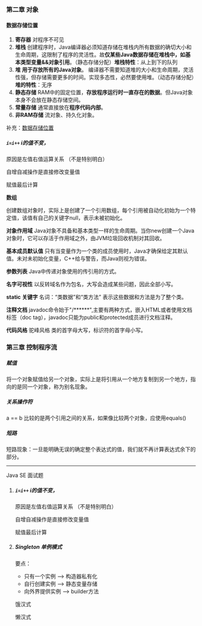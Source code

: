### 第二章 对象

#### 数据存储位置

1. **寄存器**    对程序不可见
2. **堆栈**        创建程序时，Java编译器必须知道存储在堆栈内所有数据的确切大小和生命周期，这限制了程序的灵活性。故**仅某些Java数据存储在堆栈中，如基本类型变量&&对象引用**。（静态存储分配）**堆栈特性**：从上到下的队列
3. **堆**            **用于存放所有的Java对象**。 编译器不需要知道堆的大小和生命周期，灵活性强，但存储需要更多的时间。实现多态性，必然要使用堆。（动态存储分配）**堆的特性**：无序
4. **静态存储** RAM中的固定位置，**存放程序运行时一直存在的数据**。但Java对象本身不会放在静态存储空间。
5. **常量存储** 通常直接放在**程序代码内部**。
6. **非RAM存储** 流对象、持久化对象。

补充：[数据存储位置](https://www.cnblogs.com/langtianya/p/4441206.html)



##### `i=i++` i的值不变，

原因是左值右值运算关系   （不是特别明白）

自增自减操作是直接修改变量值

赋值最后计算 



**数组**

创建数组对象时，实际上是创建了一个引用数组，每个引用被自动化初始为一个特定值，该值有自己的关键字null，表示未被初始化。

**对象作用域**
Java对象不具备和基本类型一样的生命周期。当你new创建一个Java对象时，它可以存活于作用域之外，由JVM垃圾回收机制对其回收。

**基本成员默认值**
只有当变量作为一个类的成员使用时，Java才确保给定其默认值。未对未初始化变量，C++给与警告，而Java则视为错误。

**参数列表**
Java中传递对象使用的传引用的方式。

**名字可视性**
以反转域名作为包名，大写会造成某些问题，因此全部小写。

**static 关键字**
名词：“类数据”和“类方法”	表示这些数据和方法是为了整个类。

**注释文档**
javadoc命令始于&quot;/******&quot;,主要有两种方式，嵌入HTML或者使用文档标签（doc tag），javadoc只能为public和protected成员进行文档注释。

**代码风格**
驼峰风格 类的首字母大写，标识符的首字母小写。



### 第三章 控制程序流

##### 赋值
将一个对象赋值给另一个对象，实际上是将引用从一个地方复制到另一个地方，指向的是同一个对象，称为别名现象。

##### 关系操作符
a == b 比较的是两个引用之间的关系，如果像比较两个对象，应使用equals()

##### 短路
短路现象：一旦能明确无误的确定整个表达式的值，我们就不再计算表达式余下的部分。





--------

Java SE 面试题

1. ##### `i=i++` i的值不变，

   原因是左值右值运算关系   （不是特别明白）

   自增自减操作是直接修改变量值

   赋值最后计算 

2. ##### Singleton 单例模式

   要点：

   - 只有一个实例 --> 构造器私有化
   - 自行创建实例 --> 静态变量存储
   - 向外界提供实例 --> builder方法

   饿汉式

   懒汉式

   ​	

